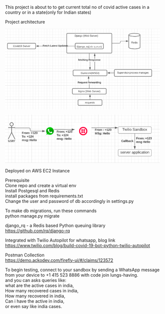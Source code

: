 This project is about to to get current total no of covid active cases in a country or in a state(only for Indian states)

Project architecture
 
 ![](image1.png?raw=true)

 ![](image2.png?raw=true)

Deployed on AWS EC2 Instance


Prerequisite  
Clone repo and create a virtual env   
Install Postgesql and Redis  
install packages from requirements.txt  
Change the user and password of db accordingly in settings.py  

To make db migrations, run these commands  
python manage.py migrate

django_rq  - a Redis based Python queuing library  
https://github.com/rq/django-rq

Integrated with Twilio Autopilot for whatsapp, blog link  
https://www.twilio.com/blog/build-covid-19-bot-python-twilio-autopilot

Postman Collection  
https://demo.ackodev.com/firefly-ui/#/claims/123572  

To begin testing, connect to your sandbox by sending a WhatsApp message from your device to +1 415 523 8886 with code join lungs-having.  
and you can asks queries like:  
what are the active cases in india,  
How many recovered cases in india,  
How many recovered in india,  
Can i have the active in india,  
or even say like india cases.


